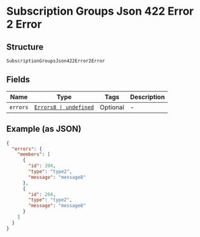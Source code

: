 
# Subscription Groups Json 422 Error 2 Error

## Structure

`SubscriptionGroupsJson422Error2Error`

## Fields

| Name | Type | Tags | Description |
|  --- | --- | --- | --- |
| `errors` | [`Errors8 \| undefined`](../../doc/models/errors-8.md) | Optional | - |

## Example (as JSON)

```json
{
  "errors": {
    "members": [
      {
        "id": 204,
        "type": "type2",
        "message": "message8"
      },
      {
        "id": 204,
        "type": "type2",
        "message": "message8"
      }
    ]
  }
}
```

